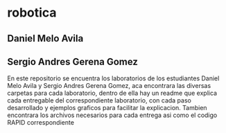 # robotica
## Daniel Melo Avila
## Sergio Andres Gerena Gomez
En este repositorio se encuentra los laboratorios de los estudiantes Daniel Melo Avila y Sergio Andres Gerena Gomez, aca encontrara las diversas carpetas para cada laboratorio, dentro de ella hay un readme que explica cada entregable del correspondiente laboratorio, con cada paso desarrollado y ejemplos graficos para facilitar la explicacion. Tambien encontrara los archivos necesarios para cada entrega asi como el codigo RAPID correspondiente
